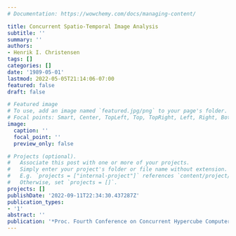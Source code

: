 ```yaml
---
# Documentation: https://wowchemy.com/docs/managing-content/

title: Concurrent Spatio-Temporal Image Analysis
subtitle: ''
summary: ''
authors:
- Henrik I. Christensen
tags: []
categories: []
date: '1989-05-01'
lastmod: 2022-05-05T21:14:06-07:00
featured: false
draft: false

# Featured image
# To use, add an image named `featured.jpg/png` to your page's folder.
# Focal points: Smart, Center, TopLeft, Top, TopRight, Left, Right, BottomLeft, Bottom, BottomRight.
image:
  caption: ''
  focal_point: ''
  preview_only: false

# Projects (optional).
#   Associate this post with one or more of your projects.
#   Simply enter your project's folder or file name without extension.
#   E.g. `projects = ["internal-project"]` references `content/project/deep-learning/index.md`.
#   Otherwise, set `projects = []`.
projects: []
publishDate: '2022-09-11T22:34:30.437287Z'
publication_types:
- '1'
abstract: ''
publication: '*Proc. Fourth Conference on Concurrent Hypercube Computers*'
---
```

